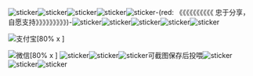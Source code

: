![sticker](yellow-face/41)![sticker](yellow-face/41)![sticker](yellow-face/41)![sticker](yellow-face/41)![sticker](yellow-face/41)-(red: 《《《《《《《《《《 忠于分享，自愿支持》》》》》》》》》)-![sticker](yellow-face/41)![sticker](yellow-face/41)![sticker](yellow-face/41)![sticker](yellow-face/41)![sticker](yellow-face/41)

![支付宝[80% x ]](https://thumbnail1.baidupcs.com/thumbnail/ffaaf6502kcb09e4dcfffdaed9c48e7c?fid=2762304055-250528-491877032198758&time=1659142800&rt=yt&sign=FDTAER-DCb740ccc5511e5e8fedcff06b081203-2Ywo3%2BjVgyHRECvNR%2F5VL%2Fq%2FuyU%3D&expires=24h&chkv=0&chkbd=0&chkpc=&dp-logid=4222014175&dp-callid=0&size=c1549_u872&quality=90&vuk=-&ft=video&autopolicy=1)

![微信[80% x ]](https://thumbnail7.baidupcs.com/thumbnail/9841e9ed1g87301caa4aa2da60022390?fid=2762304055-250528-166193679623642&time=1659142800&rt=yt&sign=FDTAER-DCb740ccc5511e5e8fedcff06b081203-wx2iwBqia34NCKeTiC0FaD6yjU0%3D&expires=24h&chkv=0&chkbd=0&chkpc=&dp-logid=4222014175&dp-callid=0&size=c1549_u872&quality=90&vuk=-&ft=video&autopolicy=1)
![sticker](aru/21)![sticker](yellow-face/38)![sticker](yellow-face/38)可截图保存后投喂![sticker](yellow-face/41)![sticker](yellow-face/41)![sticker](aru/21)